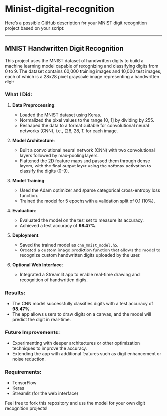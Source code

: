 # Minist-digital-recognition
Here’s a possible GitHub description for your MNIST digit recognition project based on your script:

---

## MNIST Handwritten Digit Recognition

This project uses the MNIST dataset of handwritten digits to build a machine learning model capable of recognizing and classifying digits from 0 to 9. The dataset contains 60,000 training images and 10,000 test images, each of which is a 28x28 pixel grayscale image representing a handwritten digit.

### What I Did:

1. **Data Preprocessing**:

   * Loaded the MNIST dataset using Keras.
   * Normalized the pixel values to the range \[0, 1] by dividing by 255.
   * Reshaped the data to a format suitable for convolutional neural networks (CNN), i.e., (28, 28, 1) for each image.

2. **Model Architecture**:

   * Built a convolutional neural network (CNN) with two convolutional layers followed by max-pooling layers.
   * Flattened the 2D feature maps and passed them through dense layers, with the final output layer using the softmax activation to classify the digits (0-9).

3. **Model Training**:

   * Used the Adam optimizer and sparse categorical cross-entropy loss function.
   * Trained the model for 5 epochs with a validation split of 0.1 (10%).

4. **Evaluation**:

   * Evaluated the model on the test set to measure its accuracy.
   * Achieved a test accuracy of **98.47%**.

5. **Deployment**:

   * Saved the trained model as `cnn_mnist_model.h5`.
   * Created a custom image prediction function that allows the model to recognize custom handwritten digits uploaded by the user.

6. **Optional Web Interface**:

   * Integrated a Streamlit app to enable real-time drawing and recognition of handwritten digits.

### Results:

* The CNN model successfully classifies digits with a test accuracy of **98.47%**.
* The app allows users to draw digits on a canvas, and the model will predict the digit in real-time.

### Future Improvements:

* Experimenting with deeper architectures or other optimization techniques to improve the accuracy.
* Extending the app with additional features such as digit enhancement or noise reduction.

### Requirements:

* TensorFlow
* Keras
* Streamlit (for the web interface)

Feel free to fork this repository and use the model for your own digit recognition projects!

